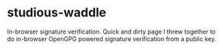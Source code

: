 # studious-waddle
In-browser signature verification. Quick and dirty page I threw together to do in-browser OpenGPG powered signature verification from a public key.
